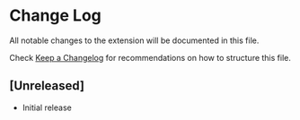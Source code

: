 # Change Log
All notable changes to the extension will be documented in this file.

Check [Keep a Changelog](http://keepachangelog.com/) for recommendations on how to structure this file.

## [Unreleased]
- Initial release
